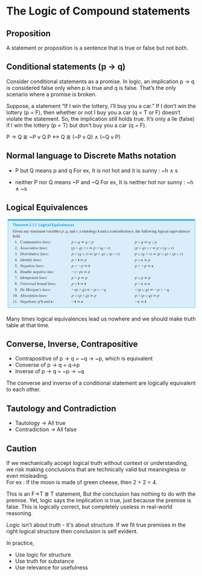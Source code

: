 # The Logic of Compound statements

## Proposition

A statement or proposition is a sentence that is true or false but not both.

## Conditional statements (p -> q)

Consider conditional statements as a promise.
In logic, an implication p → q is considered false only when p is true and q is false. That’s the only scenario where a 
promise is broken.

Suppose, a statement “If I win the lottery, I’ll buy you a car.”
If I don’t win the lottery (p = F), then whether or not I buy you a car (q = T or F) doesn’t violate the statement. 
So, the implication still holds true.
It’s only a lie (false) if I win the lottery (p = T) but don’t buy you a car (q = F).

P -> Q ≣ ~P v Q 
P <-> Q ≣ (~P v Q) ∧ (~Q v P) 

## Normal language to Discrete Maths notation

- P but Q means p and q
    For ex, It is not hot and it is sunny : ~h ∧ s

- neither P nor Q means ~P and ~Q
    For ex, It is neither hot nor sunny : ~h ∧ ~s

## Logical Equivalences

![Logical Equivalences](./res/logical_equivalences.png)

Many times logical equivalences lead us nowhere and we should make truth table at that time.

## Converse, Inverse, Contrapositive

- Contrapositive of p -> q = ~q -> ~p, which is equivalent
- Converse of p -> q = q->p
- Inverse of p -> q = ~p -> ~q

The converse and inverse of a conditional statement are logically equivalent to each other.

## Tautology and Contradiction

- Tautology -> All true
- Contradiction -> All false

## Caution

If we mechanically accept logical truth without context or understanding, we risk making conclusions that are 
technically valid but meaningless or even misleading.   
    For ex : If the moon is made of green cheese, then 2 + 2 = 4.

This is an F->T ≣ T statement, But the conclusion has nothing to do with the premise. Yet, logic says the implication 
is true, just because the premise is false. This is logically correct, but completely useless in real-world reasoning.

Logic isn't about truth - it's about structure. If we fit true premises in the right logical structure then conclusion
is self evident.

In practice,

- Use logic for structure
- Use truth for substance
- Use relevance for usefulness

